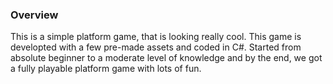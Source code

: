 ### Overview ###

This is a simple platform game, that is looking really cool. This game is developted with a few pre-made assets and coded in C#. 
Started from absolute beginner to a moderate level of knowledge and by the end, we got a fully playable platform game with lots of fun.